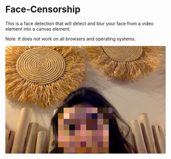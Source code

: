 # Face-Censorship

This is a face detection that will detect and blur your face from a video element into a canvas element.

Note: It does not work on all browsers and operating systems.

<img src="Screen Shot 2022-02-20 at 17.01.37.png" />
